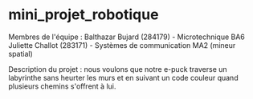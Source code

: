 # mini_projet_robotique
Membres de l'équipe : Balthazar Bujard (284179) - Microtechnique BA6
                      Juliette Challot (283171) - Systèmes de communication MA2 (mineur spatial)

Description du projet : nous voulons que notre e-puck traverse un labyrinthe sans heurter les murs et en suivant un code couleur quand plusieurs chemins s'offrent à lui. 
